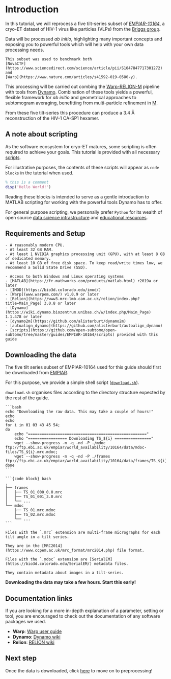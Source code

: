 # Introduction

In this tutorial, we will reprocess a five tilt-series subset of 
[*EMPIAR-10164*](https://www.ebi.ac.uk/pdbe/emdb/empiar/entry/10164/), 
a cryo-ET dataset of HIV-1 virus like particles (VLPs) from the 
[Briggs group](https://www2.mrc-lmb.cam.ac.uk/groups/briggs/).

Data will be processed *ab initio*, highlighting many important concepts and 
exposing you to powerful tools which will help with your own data processing needs.

```{note}
This subset was used to benchmark both 
[NovaCTF](https://www.sciencedirect.com/science/article/pii/S1047847717301272)
and 
[Warp](https://www.nature.com/articles/s41592-019-0580-y).
```


This processing will be carried out combing the 
[Warp-RELION-M](http://www.warpem.com/warp/?page_id=827) 
pipeline with tools from 
[Dynamo](https://wiki.dynamo.biozentrum.unibas.ch/w/index.php/Main_Page).
Combination of these tools yields a powerful, 
flexible framework for *ab initio* and geometrical approaches to subtomogram averaging,
benefitting from multi-particle refinement in [M](http://www.warpem.com/warp/?page_id=827).

From these five tilt-series this procedure can produce a 3.4 Å reconstruction 
of the HIV-1 CA-SP1 hexamer.

## A note about scripting
As the software ecosystem for cryo-ET matures, some scripting is often required to achieve your goals. 
This tutorial is provided with all necessary 
[scripts](https://github.com/open-subtomo/open-subtomo/tree/master/guides/EMPIAR-10164/scripts).

For illustrative purposes, the contents of these scripts will appear as `code blocks` in the tutorial when used. 

```matlab
% this is a comment
disp('Hello World!')
```

Reading these blocks is intended to serve as a gentle introduction to MATLAB scripting for working with
the powerful tools Dynamo has to offer. 

For general purpose scripting, we personally prefer `Python` for its wealth of open source
[data science infrastructure](https://www.scipy.org/) 
and 
[educational resources](https://www.youtube.com/watch?v=5rNu16O3YNE&t=4103s).

## Requirements and Setup
```{tabbed} Hardware
- A reasonably modern CPU. 
- At least 32 GB RAM.
- At least 1 NVIDIA graphics processing unit (GPU), with at least 8 GB of dedicated memory.
- At least 10 GB of free disk space. To keep read/write times low, we recommend a Solid State Drive (SSD).
```

```{tabbed} Software
- Access to both Windows and Linux operating systems
- [MATLAB](https://fr.mathworks.com/products/matlab.html) r2019a or later
- [IMOD](https://bio3d.colorado.edu/imod/) 
- [Warp](www.warpem.com/) v1.0.9 or later
- [Relion](https://www3.mrc-lmb.cam.ac.uk/relion/index.php?title=Main_Page) 3.0.8 or later
- [Dynamo](https://wiki.dynamo.biozentrum.unibas.ch/w/index.php/Main_Page) 1.1.478 or later
- [dynamo2m](https://github.com/alisterburt/dynamo2m)
- [autoalign_dynamo](https://github.com/alisterburt/autoalign_dynamo)
- [scripts](https://github.com/open-subtomo/open-subtomo/tree/master/guides/EMPIAR-10164/scripts) provided with this guide
```

## Downloading the data
The five tilt series subset of EMPIAR-10164 used for this guide should first be downloaded from 
[EMPIAR](https://www.ebi.ac.uk/pdbe/emdb/empiar/entry/10164/). 

For this purpose, we provide a simple shell script 
([`download.sh`](https://github.com/open-subtomo/open-subtomo/blob/master/guides/EMPIAR-10164/scripts/download.sh)).

`download.sh` organises files according to the directory structure expected by the rest of the guide.

````{tabbed} shell script
```bash
echo "Downloading the raw data. This may take a couple of hours!"
echo
echo
for i in 01 03 43 45 54;
do
    echo "===================================================="
    echo "================= Downloading TS_${i} ================"
    wget --show-progress -m -q -nd -P ./mdoc ftp://ftp.ebi.ac.uk/empiar/world_availability/10164/data/mdoc-files/TS_${i}.mrc.mdoc;
    wget --show-progress -m -q -nd -P ./frames ftp://ftp.ebi.ac.uk/empiar/world_availability/10164/data/frames/TS_${i}_*.mrc;
done
```
````

````{tabbed} directory structure
```{code block} bash
.
├── frames
│   ├── TS_01_000_0.0.mrc
│   ├── TS_01_001_3.0.mrc
│   └── ...
└── mdoc
    ├── TS_01.mrc.mdoc
    ├── TS_02.mrc.mdoc
    └── ...
```
````

````{tabbed} file extensions
Files with the `.mrc` extension are multi-frame micrographs for each tilt angle in a tilt series. 

They are in the [MRC2014](https://www.ccpem.ac.uk/mrc_format/mrc2014.php) file format.

Files with the `.mdoc` extension are [SerialEM](https://bio3d.colorado.edu/SerialEM/) metadata files.

They contain metadata about images in a tilt-series.
````
**Downloading the data may take a few hours. Start this early!**

## Documentation links
If you are looking for a more in-depth explanation of a parameter, setting or tool, you are encouraged to check out the documentation of any software packages we used.

- **Warp**: [Warp user guide](http://www.warpem.com/warp/?page_id=51)
- **Dynamo**: [Dynamo wiki](https://www.wiki.dynamo.biozentrum.unibas.ch/w/index.php/)
- **Relion**: [RELION wiki](https://www3.mrc-lmb.cam.ac.uk/relion/index.php/Main_Page)


## Next step
Once the data is downloaded, click [here](preprocessing.md) to move on to preprocessing!

